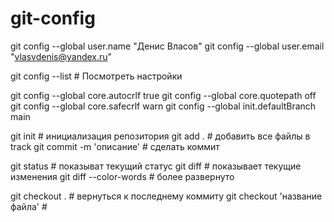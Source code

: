 # git-config

git config --global user.name "Денис Власов"
git config --global user.email "vlasvdenis@yandex.ru"

git config --list # Посмотреть настройки

git config --global core.autocrlf true
git config --global core.quotepath off
git config --global core.safecrlf warn
git config --global init.defaultBranch main

git init # инициализация репозитория
git add . # добавить все файлы в track
git commit -m 'описание' # сделать коммит

git status # показыват текущий статус
git diff # показывает текущие изменения
git diff --color-words # более развернуто

git checkout . # вернуться к последнему коммиту
git checkout 'название файла' #

